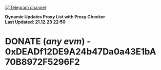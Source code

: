 [![Telegram channel](https://img.shields.io/endpoint?url=https://runkit.io/damiankrawczyk/telegram-badge/branches/master?url=https://t.me/n4z4v0d)](https://t.me/n4z4v0d) 

**Dynamic Updates Proxy List with Proxy Checker**  
**Last Updated: 21.12.23 22:50**

# DONATE (_any evm_) - 0xDEADf12DE9A24b47Da0a43E1bA70B8972F5296F2
